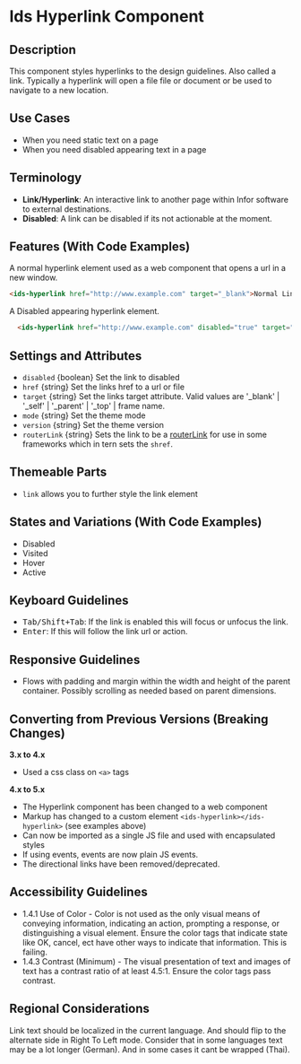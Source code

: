 # Ids Hyperlink Component

## Description

This component styles hyperlinks to the design guidelines. Also called a link. Typically a hyperlink will open a file file or document or be used to navigate to a new location.

## Use Cases

- When you need static text on a page
- When you need disabled appearing text in a page

## Terminology

- **Link/Hyperlink**: An interactive link to another page within Infor software to external destinations.
- **Disabled**: A link can be disabled if its not actionable at the moment.

## Features (With Code Examples)

A normal hyperlink element used as a web component that opens a url in a new window.

```html
<ids-hyperlink href="http://www.example.com" target="_blank">Normal Link</ids-hyperlink>
```

A Disabled appearing hyperlink element.

```html
  <ids-hyperlink href="http://www.example.com" disabled="true" target="_blank">Disabled Link</ids-hyperlink>
```


## Settings and Attributes

- `disabled` {boolean} Set the link to disabled
- `href` {string} Set the links href to a url or file
- `target` {string} Set the links target attribute. Valid values are '_blank' | '_self' | '_parent' | '_top' | frame name.
- `mode` {string} Set the theme mode
- `version` {string} Set the theme version
- `routerLink` {string} Sets the link to be a [routerLink](https://angular.io/api/router/RouterLink#description) for use in some frameworks which in tern sets the `shref`.

## Themeable Parts

- `link` allows you to further style the link element

## States and Variations (With Code Examples)

- Disabled
- Visited
- Hover
- Active

## Keyboard Guidelines

- <kbd>Tab/Shift+Tab</kbd>: If the link is enabled this will focus or unfocus the link.
- <kbd>Enter</kbd>: If this will follow the link url or action.

## Responsive Guidelines

- Flows with padding and margin within the width and height of the parent container. Possibly scrolling as needed based on parent dimensions.

## Converting from Previous Versions (Breaking Changes)

**3.x to 4.x**

- Used a css class on `<a>` tags

**4.x to 5.x**

- The Hyperlink component has been changed to a web component
- Markup has changed to a custom element `<ids-hyperlink></ids-hyperlink>` (see examples above)
- Can now be imported as a single JS file and used with encapsulated styles
- If using events, events are now plain JS events.
- The directional links have been removed/deprecated.

## Accessibility Guidelines

- 1.4.1 Use of Color - Color is not used as the only visual means of conveying information, indicating an action, prompting a response, or distinguishing a visual element. Ensure the color tags that indicate state like OK, cancel, ect have other ways to indicate that information. This is failing.
- 1.4.3 Contrast (Minimum) - The visual presentation of text and images of text has a contrast ratio of at least 4.5:1.   Ensure the color tags pass contrast.

## Regional Considerations

Link text should be localized in the current language. And should flip to the alternate side in Right To Left mode. Consider that in some languages text may be a lot longer (German). And in some cases it cant be wrapped (Thai).
